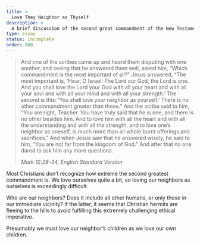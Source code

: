 ```yaml
---
title: >
  Love They Neighbor as Thyself
description: >
  A brief discussion of the second great commandment of the New Testament.
type: essay
status: incomplete
order: 800
---
```


<blockquote>
<p>And one of the scribes came up and heard them disputing with one another, and seeing that he answered them well, asked him, “Which commandment is the most important of all?” Jesus answered, “The most important is, ‘Hear, O Israel: The Lord our God, the Lord is one. And you shall love the Lord your God with all your heart and with all your soul and with all your mind and with all your strength.’ The second is this: ‘You shall love your neighbor as yourself.’ There is no other commandment greater than these.” And the scribe said to him, “You are right, Teacher. You have truly said that he is one, and there is no other besides him. And to love him with all the heart and with all the understanding and with all the strength, and to love one’s neighbor as oneself, is much more than all whole burnt offerings and sacrifices.” And when Jesus saw that he answered wisely, he said to him, “You are not far from the kingdom of God.” And after that no one dared to ask him any more questions.</p>
<cite>Mark 12:28–34, English Standard Version</cite>
</blockquote>

Most Christians don’t recognize how extreme the second greatest commandment is.  We love ourselves quite a bit, so loving our neighbors as ourselves is exceedingly difficult.

Who are our neighbors?  Does it include all other humans, or only those in our immediate vicinity?  If the latter, it seems that Christian hermits are fleeing to the hills to avoid fulfilling this extremely challenging ethical imperative.

Presumably we must love our neighbor’s children as we love our own children.
